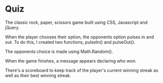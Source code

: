 # Quiz
 The classic rock, paper, scissors game built using CSS, Javascript and jQuery.

 When the player chooses their option, the opponents option pulses in and out. To do this, I created two functions, pulseIn() and pulseOut().

 The opponents choice is made using Math.Random().

 When the game finishes, a message appears declaring who won.

 There's a scoreboard to keep track of the player's current winning streak as well as their best winning streak.
